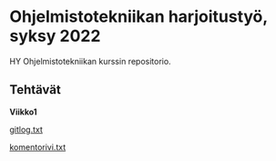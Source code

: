 # Ohjelmistotekniikan harjoitustyö, syksy 2022
HY Ohjelmistotekniikan kurssin repositorio.
## Tehtävät
**Viikko1**

[gitlog.txt](./laskarit/viikko1/gitlog.txt)

[komentorivi.txt](./laskarit/viikko1/komentorivi.txt)

